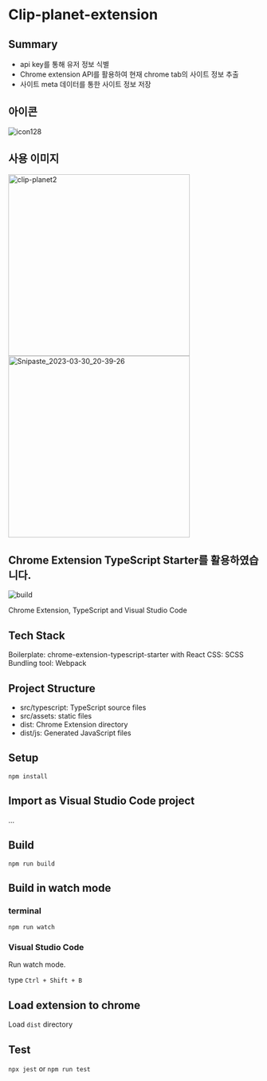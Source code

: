 # Clip-planet-extension

## Summary
- api key를 통해 유저 정보 식별
- Chrome extension API를 활용하여 현재 chrome tab의 사이트 정보 추출
- 사이트 meta 데이터를 통한 사이트 정보 저장

## 아이콘
![icon128](https://user-images.githubusercontent.com/71929440/229496319-c39449e7-d404-486c-b4c7-be3dd9b2fd05.png)

## 사용 이미지
<img width="364" alt="clip-planet2" src="https://user-images.githubusercontent.com/71929440/229493057-c0dfe2c3-544e-40ab-92a3-45eedeb97348.png">
<img width="364" alt="Snipaste_2023-03-30_20-39-26" src="https://user-images.githubusercontent.com/71929440/229493061-a177cf69-ce2d-403c-99ec-50f275b38807.png">


## Chrome Extension TypeScript Starter를 활용하였습니다.

![build](https://github.com/chibat/chrome-extension-typescript-starter/workflows/build/badge.svg)

Chrome Extension, TypeScript and Visual Studio Code

## Tech Stack

Boilerplate: chrome-extension-typescript-starter with React
CSS: SCSS
Bundling tool: Webpack

## Project Structure

* src/typescript: TypeScript source files
* src/assets: static files
* dist: Chrome Extension directory
* dist/js: Generated JavaScript files

## Setup

```
npm install
```

## Import as Visual Studio Code project

...

## Build

```
npm run build
```

## Build in watch mode

### terminal

```
npm run watch
```

### Visual Studio Code

Run watch mode.

type `Ctrl + Shift + B`

## Load extension to chrome

Load `dist` directory

## Test
`npx jest` or `npm run test`
